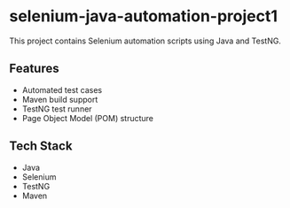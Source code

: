 # selenium-java-automation-project1

This project contains Selenium automation scripts using Java and TestNG.

## Features
- Automated test cases
- Maven build support
- TestNG test runner
- Page Object Model (POM) structure

## Tech Stack
- Java
- Selenium
- TestNG
- Maven


